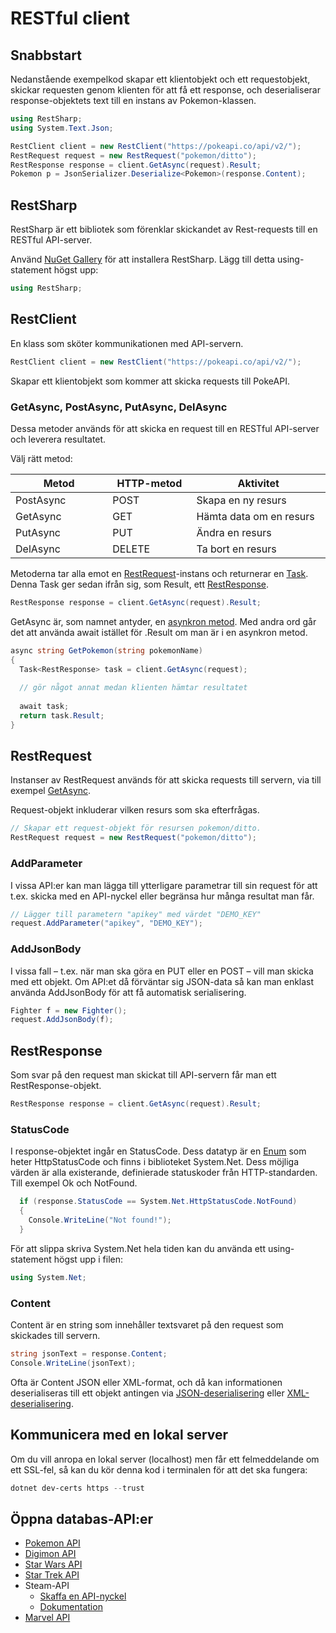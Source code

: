 # RESTful client

## Snabbstart

Nedanstående exempelkod skapar ett klientobjekt och ett requestobjekt, skickar requesten genom klienten för att få ett response, och deserialiserar response-objektets text till en instans av Pokemon-klassen.

```csharp
using RestSharp;
using System.Text.Json;

RestClient client = new RestClient("https://pokeapi.co/api/v2/");
RestRequest request = new RestRequest("pokemon/ditto");
RestResponse response = client.GetAsync(request).Result;
Pokemon p = JsonSerializer.Deserialize<Pokemon>(response.Content);

```

## RestSharp

RestSharp är ett bibliotek som förenklar skickandet av Rest-requests till en RESTful API-server.

Använd [NuGet Gallery](../../grundlaeggande/anvaenda-bibliotek-using.md#nuget-gallery) för att installera RestSharp. Lägg till detta using-statement högst upp:

```csharp
using RestSharp;
```

## RestClient

En klass som sköter kommunikationen med API-servern.

```csharp
RestClient client = new RestClient("https://pokeapi.co/api/v2/");
```

Skapar ett klientobjekt som kommer att skicka requests till PokeAPI.

### GetAsync, PostAsync, PutAsync, DelAsync

Dessa metoder används för att skicka en request till en RESTful API-server och leverera resultatet.

Välj rätt metod:

<table><thead><tr><th width="160.33333333333331">Metod</th><th width="139">HTTP-metod</th><th width="245.66666666666669">Aktivitet</th></tr></thead><tbody><tr><td>PostAsync</td><td>POST</td><td>Skapa en ny resurs</td></tr><tr><td>GetAsync</td><td>GET</td><td>Hämta data om en resurs</td></tr><tr><td>PutAsync</td><td>PUT</td><td>Ändra en resurs</td></tr><tr><td>DelAsync</td><td>DELETE</td><td>Ta bort en resurs</td></tr></tbody></table>

Metoderna tar alla emot en [RestRequest](restful-client.md#restrequest)-instans och returnerar en [Task](../threading/task.md). Denna Task ger sedan ifrån sig, som Result, ett [RestResponse](restful-client.md#restresponse).

```csharp
RestResponse response = client.GetAsync(request).Result;
```

GetAsync är, som namnet antyder, en [asynkron metod](../threading/task.md). Med andra ord går det att använda await istället för .Result om man är i en asynkron metod.

```csharp
async string GetPokemon(string pokemonName)
{
  Task<RestResponse> task = client.GetAsync(request);
  
  // gör något annat medan klienten hämtar resultatet
  
  await task;
  return task.Result;
}
```

## RestRequest

Instanser av RestRequest används för att skicka requests till servern, via till exempel [GetAsync](restful-client.md#get).

Request-objekt inkluderar vilken resurs som ska efterfrågas.

```csharp
// Skapar ett request-objekt för resursen pokemon/ditto.
RestRequest request = new RestRequest("pokemon/ditto");
```

### AddParameter

I vissa API:er kan man lägga till ytterligare parametrar till sin request för att t.ex. skicka med en API-nyckel eller begränsa hur många resultat man får.

```csharp
// Lägger till parametern "apikey" med värdet "DEMO_KEY"
request.AddParameter("apikey", "DEMO_KEY");
```

### AddJsonBody

I vissa fall – t.ex. när man ska göra en PUT eller en POST – vill man skicka med ett objekt. Om API:et då förväntar sig JSON-data så kan man enklast använda AddJsonBody för att få automatisk serialisering.

```csharp
Fighter f = new Fighter();
request.AddJsonBody(f);
```

## RestResponse

Som svar på den request man skickat till API-servern får man ett RestResponse-objekt.

```csharp
RestResponse response = client.GetAsync(request).Result;
```

### StatusCode

I response-objektet ingår en StatusCode. Dess datatyp är en [Enum](../../grundlaeggande/datatyper/enum.md) som heter HttpStatusCode och finns i biblioteket System.Net. Dess möjliga värden är alla existerande, definierade statuskoder från HTTP-standarden. Till exempel Ok och NotFound.

```csharp
  if (response.StatusCode == System.Net.HttpStatusCode.NotFound)
  {
    Console.WriteLine("Not found!");
  }
```

För att slippa skriva System.Net hela tiden kan du använda ett using-statement högst upp i filen:

```csharp
using System.Net;
```

### Content

Content är en string som innehåller textsvaret på den request som skickades till servern.

```csharp
string jsonText = response.Content;
Console.WriteLine(jsonText);
```

Ofta är Content JSON eller XML-format, och då kan informationen deserialiseras till ett objekt antingen via [JSON-deserialisering](../../filhantering/serialisering/json-serialisering.md#jsonserializer.deserialize-less-than-greater-than) eller [XML-deserialisering](../../filhantering/serialisering/xml-serialisering.md#deserialize).

## Kommunicera med en lokal server

Om du vill anropa en lokal server (localhost) men får ett felmeddelande om ett SSL-fel, så kan du kör denna kod i terminalen för att det ska fungera:

```powershell
dotnet dev-certs https --trust
```

## Öppna databas-API:er

* [Pokemon API](https://pokeapi.co/)
* [Digimon API](https://digimon-api.herokuapp.com/)
* [Star Wars API](https://swapi.py4e.com/)
* [Star Trek API](http://stapi.co/)
* Steam-API
  * [Skaffa en API-nyckel](https://steamcommunity.com/dev/apikey)
  * [Dokumentation](https://partner.steamgames.com/doc/webapi)
* [Marvel API](https://developer.marvel.com/)
